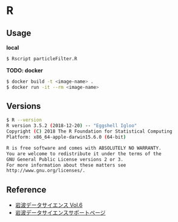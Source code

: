 # R

## Usage

**local**
```bash
$ Rscript particleFilter.R
```

**TODO: docker**
```bash
$ docker build -t <image-name> .
$ docker run -it --rm <image-name>
```

## Versions
```bash
$ R --version
R version 3.5.2 (2018-12-20) -- "Eggshell Igloo"
Copyright (C) 2018 The R Foundation for Statistical Computing
Platform: x86_64-apple-darwin15.6.0 (64-bit)

R is free software and comes with ABSOLUTELY NO WARRANTY.
You are welcome to redistribute it under the terms of the
GNU General Public License versions 2 or 3.
For more information about these matters see
http://www.gnu.org/licenses/.
```


## Reference
- [岩波データサイエンス Vol.6](https://amzn.to/2YuluuL)
- [岩波データサイエンスサポートページ](https://sites.google.com/site/iwanamidatascience/vol6/time-series)
